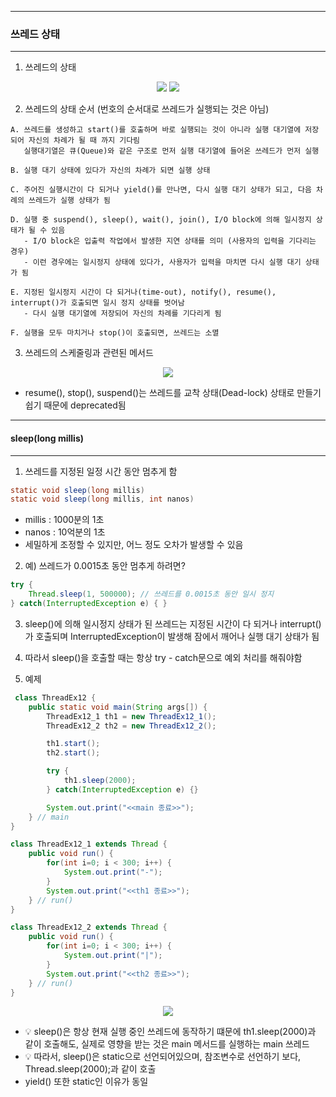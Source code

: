 -----
### 쓰레드 상태
-----
1. 쓰레드의 상태
<div align="center">
<img src="https://github.com/sooyounghan/Java/assets/34672301/cdd932ca-07f7-478c-ac9b-f8643d5e07d4">
<img src="https://github.com/sooyounghan/Java/assets/34672301/a53c45e3-2cab-4643-a5c2-b9f43ce4d3f4">
</div>

2. 쓰레드의 상태 순서 (번호의 순서대로 쓰레드가 실행되는 것은 아님)
```
A. 쓰레드를 생성하고 start()를 호출하며 바로 실행되는 것이 아니라 실행 대기열에 저장되어 자신의 차례가 될 때 까지 기다림
   실행대기열은 큐(Queue)와 같은 구조로 먼저 실행 대기열에 들어온 쓰레드가 먼저 실행

B. 실행 대기 상태에 있다가 자신의 차례가 되면 실행 상태

C. 주어진 실행시간이 다 되거나 yield()를 만나면, 다시 실행 대기 상태가 되고, 다음 차례의 쓰레드가 실행 상태가 됨

D. 실행 중 suspend(), sleep(), wait(), join(), I/O block에 의해 일시정지 상태가 될 수 있음
   - I/O block은 입출력 작업에서 발생한 지연 상태를 의미 (사용자의 입력을 기다리는 경우)
   - 이런 경우에는 일시정지 상태에 있다가, 사용자가 입력을 마치면 다시 실행 대기 상태가 됨

E. 지정된 일시정지 시간이 다 되거나(time-out), notify(), resume(), interrupt()가 호출되면 일시 정지 상태를 벗어남
   - 다시 실행 대기열에 저장되어 자신의 차례를 기다리게 됨

F. 실행을 모두 마치거나 stop()이 호출되면, 쓰레드는 소멸
```

3. 쓰레드의 스케줄링과 관련된 메서드
<div align="center">
<img src="https://github.com/sooyounghan/Java/assets/34672301/bb84e7f7-998b-4fd9-ab32-9156c4764535">
</div>

  - resume(), stop(), suspend()는 쓰레드를 교착 상태(Dead-lock) 상태로 만들기 쉽기 때문에 deprecated됨

-----
#### sleep(long millis)
-----
1. 쓰레드를 지정된 일정 시간 동안 멈추게 함
```java
static void sleep(long millis)
static void sleep(long millis, int nanos)
```
  - millis : 1000분의 1초
  - nanos : 10억분의 1초
  - 세밀하게 조정할 수 있지만, 어느 정도 오차가 발생할 수 있음

2. 예) 쓰레드가 0.0015초 동안 멈추게 하려면?
```java
try {
    Thread.sleep(1, 500000); // 쓰레드를 0.0015초 동안 일시 정지
} catch(InterruptedException e) { }
```

3. sleep()에 의해 일시정지 상태가 된 쓰레드는 지정된 시간이 다 되거나 interrupt()가 호출되며 InterruptedException이 발생해 잠에서 깨어나 실행 대기 상태가 됨
4. 따라서 sleep()을 호출할 때는 항상 try - catch문으로 예외 처리를 해줘야함

5. 예제
```java
 class ThreadEx12 {
	public static void main(String args[]) {
		ThreadEx12_1 th1 = new ThreadEx12_1();
		ThreadEx12_2 th2 = new ThreadEx12_2();

		th1.start();
		th2.start();

		try {
			th1.sleep(2000);	
		} catch(InterruptedException e) {}

		System.out.print("<<main 종료>>");
	} // main
}

class ThreadEx12_1 extends Thread {
	public void run() {
		for(int i=0; i < 300; i++) {
			System.out.print("-");
		}
		System.out.print("<<th1 종료>>");
	} // run()
}

class ThreadEx12_2 extends Thread {
	public void run() {
		for(int i=0; i < 300; i++) {
			System.out.print("|");
		}
		System.out.print("<<th2 종료>>");
	} // run()
}
```
<div align="center">
<img src="https://github.com/sooyounghan/Java/assets/34672301/a65718dc-e868-4425-b833-e9fbeb905571">
</div>

  - 💡 sleep()은 항상 현재 실행 중인 쓰레드에 동작하기 떄문에 th1.sleep(2000)과 같이 호출해도, 실제로 영향을 받는 것은 main 메서드를 실행하는 main 쓰레드
  - 💡 따라서, sleep()은 static으로 선언되어있으며, 참조변수로 선언하기 보다, Thread.sleep(2000);과 같이 호출
  - yield() 또한 static인 이유가 동일
